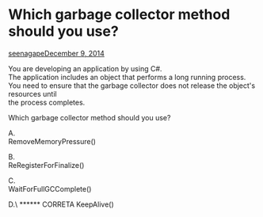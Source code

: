 ﻿Which garbage collector method should you use?
==============================================

[seenagape](https://www.briefmenow.org/microsoft/author/seenagape/ "View all posts by seenagape")[December 9, 2014](https://www.briefmenow.org/microsoft/which-garbage-collector-method-should-you-use-4/ "Permalink to Which garbage collector method should you use?")

You are developing an application by using C#.\
The application includes an object that performs a long running process.\
You need to ensure that the garbage collector does not release the object's resources until\
the process completes.

Which garbage collector method should you use?

A.\
RemoveMemoryPressure()

B.\
ReRegisterForFinalize()

C.\
WaitForFullGCComplete()

D.\ ****** CORRETA
KeepAlive()